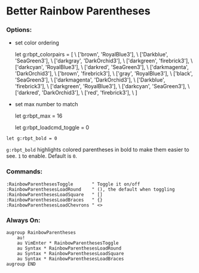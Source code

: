 # Better Rainbow Parentheses

### Options:

- set color ordering

    let g:rbpt_colorpairs = [
        \ ['brown',       'RoyalBlue3'],
        \ ['Darkblue',    'SeaGreen3'],
        \ ['darkgray',    'DarkOrchid3'],
        \ ['darkgreen',   'firebrick3'],
        \ ['darkcyan',    'RoyalBlue3'],
        \ ['darkred',     'SeaGreen3'],
        \ ['darkmagenta', 'DarkOrchid3'],
        \ ['brown',       'firebrick3'],
        \ ['gray',        'RoyalBlue3'],
        \ ['black',       'SeaGreen3'],
        \ ['darkmagenta', 'DarkOrchid3'],
        \ ['Darkblue',    'firebrick3'],
        \ ['darkgreen',   'RoyalBlue3'],
        \ ['darkcyan',    'SeaGreen3'],
        \ ['darkred',     'DarkOrchid3'],
        \ ['red',         'firebrick3'],
        \ ]

- set max number to match

    let g:rbpt_max = 16

    let g:rbpt_loadcmd_toggle = 0

```vim
let g:rbpt_bold = 0
```

`g:rbpt_bold` highlights colored parentheses in bold to make them easier to see.
`1` to enable. Default is `0`.

### Commands:

    :RainbowParenthesesToggle       " Toggle it on/off
    :RainbowParenthesesLoadRound    " (), the default when toggling
    :RainbowParenthesesLoadSquare   " []
    :RainbowParenthesesLoadBraces   " {}
    :RainbowParenthesesLoadChevrons " <>

### Always On:

    augroup RainbowParentheses
        au!
        au VimEnter * RainbowParenthesesToggle
        au Syntax * RainbowParenthesesLoadRound
        au Syntax * RainbowParenthesesLoadSquare
        au Syntax * RainbowParenthesesLoadBraces
    augroup END
